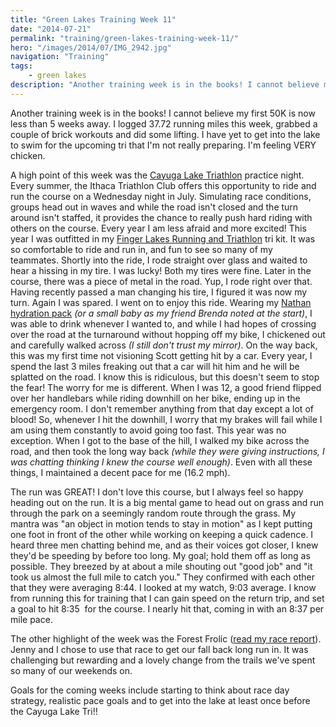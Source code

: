 ```yaml
---
title: "Green Lakes Training Week 11"
date: "2014-07-21"
permalink: "training/green-lakes-training-week-11/"
hero: "/images/2014/07/IMG_2942.jpg"
navigation: "Training"
tags:
    - green lakes
description: "Another training week is in the books! I cannot believe my first 50K is now less than 5 weeks away. I logged 37.72 running miles this week, grabbed a couple of brick workouts and did some lifting."
---
```


Another training week is in the books! I cannot believe my first 50K is now less than 5 weeks away. I logged 37.72 running miles this week, grabbed a couple of brick workouts and did some lifting. I have yet to get into the lake to swim for the upcoming tri that I'm not really preparing. I'm feeling VERY chicken.

A high point of this week was the [Cayuga Lake Triathlon](http://www.ithacatriathlonclub.org/cltrace/ "Cayuga Lake Triathlon") practice night. Every summer, the Ithaca Triathlon Club offers this opportunity to ride and run the course on a Wednesday night in July. Simulating race conditions, groups head out in waves and while the road isn't closed and the turn around isn't staffed, it provides the chance to really push hard riding with others on the course. Every year I am less afraid and more excited! This year I was outfitted in my [Finger Lakes Running and Triathlon](http://www.fingerlakesrunningco.com/home.html "Finger Lakes Running & Triathlon Company") tri kit. It was so comfortable to ride and run in, and fun to see so many of my teammates. Shortly into the ride, I rode straight over glass and waited to hear a hissing in my tire. I was lucky! Both my tires were fine. Later in the course, there was a piece of metal in the road. Yup, I rode right over that. Having recently passed a man changing his tire, I figured it was now my turn. Again I was spared. I went on to enjoy this ride. Wearing my [Nathan hydration pack](/musings/my-9-must-have-items-for-happy-running/ "My 9 Must-Have Items for Happy Running") _(or a small baby as my friend Brenda noted at the start)_, I was able to drink whenever I wanted to, and while I had hopes of crossing over the road at the turnaround without hopping off my bike, I chickened out and carefully walked across _(I still don't trust my mirror)_. On the way back, this was my first time not visioning Scott getting hit by a car. Every year, I spend the last 3 miles freaking out that a car will hit him and he will be splatted on the road. I know this is ridiculous, but this doesn't seem to stop the fear! The worry for me is different. When I was 12, a good friend flipped over her handlebars while riding downhill on her bike, ending up in the emergency room. I don't remember anything from that day except a lot of blood! So, whenever I hit the downhill, I worry that my brakes will fail while I am using them constantly to avoid going too fast. This year was no exception. When I got to the base of the hill, I walked my bike across the road, and then took the long way back _(while they were giving instructions, I was chatting thinking I knew the course well enough)_. Even with all these things, I maintained a decent pace for me (16.2 mph).

The run was GREAT! I don't love this course, but I always feel so happy heading out on the run. It is a big mental game to head out on grass and run through the park on a seemingly random route through the grass. My mantra was "an object in motion tends to stay in motion" as I kept putting one foot in front of the other while working on keeping a quick cadence. I heard three men chatting behind me, and as their voices got closer, I knew they'd be speeding by before too long. My goal; hold them off as long as possible. They breezed by at about a mile shouting out "good job" and "it took us almost the full mile to catch you." They confirmed with each other that they were averaging 8:44. I looked at my watch, 9:03 average. I know from running this for training that I can gain speed on the return trip, and set a goal to hit 8:35  for the course. I nearly hit that, coming in with an 8:37 per mile pace.

The other highlight of the week was the Forest Frolic ([read my race report](/race-report/forest-frolic-2014/ "Forest Frolic")). Jenny and I chose to use that race to get our fall back long run in. It was challenging but rewarding and a lovely change from the trails we've spent so many of our weekends on.

Goals for the coming weeks include starting to think about race day strategy, realistic pace goals and to get into the lake at least once before the Cayuga Lake Tri!!
